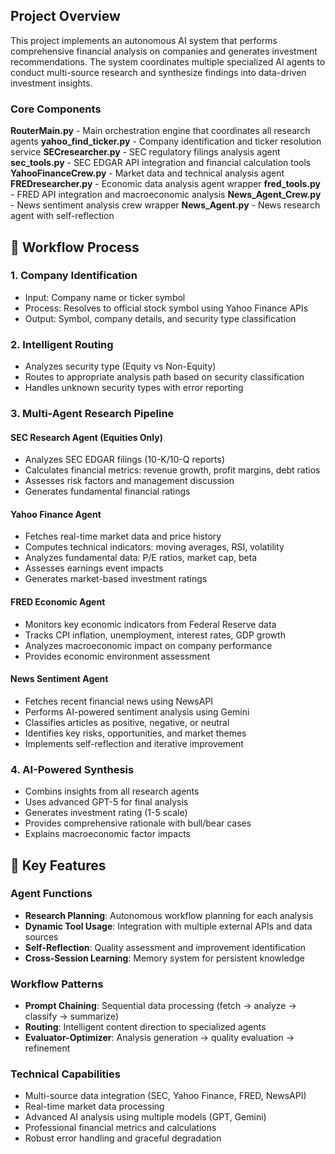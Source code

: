##  Project Overview

This project implements an autonomous AI system that performs comprehensive financial analysis on companies and generates investment recommendations. The system coordinates multiple specialized AI agents to conduct multi-source research and synthesize findings into data-driven investment insights.

### Core Components

**RouterMain.py** - Main orchestration engine that coordinates all research agents
**yahoo_find_ticker.py** - Company identification and ticker resolution service
**SECresearcher.py** - SEC regulatory filings analysis agent
**sec_tools.py** - SEC EDGAR API integration and financial calculation tools
**YahooFinanceCrew.py** - Market data and technical analysis agent
**FREDresearcher.py** - Economic data analysis agent wrapper
**fred_tools.py** - FRED API integration and macroeconomic analysis
**News_Agent_Crew.py** - News sentiment analysis crew wrapper
**News_Agent.py** -  News research agent with self-reflection

## 🔄 Workflow Process

### 1. Company Identification
- Input: Company name or ticker symbol
- Process: Resolves to official stock symbol using Yahoo Finance APIs
- Output: Symbol, company details, and security type classification

### 2. Intelligent Routing
- Analyzes security type (Equity vs Non-Equity)
- Routes to appropriate analysis path based on security classification
- Handles unknown security types with error reporting

### 3. Multi-Agent Research Pipeline

#### SEC Research Agent (Equities Only)
- Analyzes SEC EDGAR filings (10-K/10-Q reports)
- Calculates financial metrics: revenue growth, profit margins, debt ratios
- Assesses risk factors and management discussion
- Generates fundamental financial ratings

#### Yahoo Finance Agent
- Fetches real-time market data and price history
- Computes technical indicators: moving averages, RSI, volatility
- Analyzes fundamental data: P/E ratios, market cap, beta
- Assesses earnings event impacts
- Generates market-based investment ratings

#### FRED Economic Agent
- Monitors key economic indicators from Federal Reserve data
- Tracks CPI inflation, unemployment, interest rates, GDP growth
- Analyzes macroeconomic impact on company performance
- Provides economic environment assessment

#### News Sentiment Agent
- Fetches recent financial news using NewsAPI
- Performs AI-powered sentiment analysis using Gemini
- Classifies articles as positive, negative, or neutral
- Identifies key risks, opportunities, and market themes
- Implements self-reflection and iterative improvement

### 4. AI-Powered Synthesis
- Combins insights from all research agents
- Uses advanced GPT-5 for final analysis
- Generates investment rating (1-5 scale)
- Provides comprehensive rationale with bull/bear cases
- Explains macroeconomic factor impacts

## 🚀 Key Features

### Agent Functions
- **Research Planning**: Autonomous workflow planning for each analysis
- **Dynamic Tool Usage**: Integration with multiple external APIs and data sources
- **Self-Reflection**: Quality assessment and improvement identification
- **Cross-Session Learning**: Memory system for persistent knowledge

### Workflow Patterns
- **Prompt Chaining**: Sequential data processing (fetch → analyze → classify → summarize)
- **Routing**: Intelligent content direction to specialized agents
- **Evaluator-Optimizer**: Analysis generation → quality evaluation → refinement

### Technical Capabilities
- Multi-source data integration (SEC, Yahoo Finance, FRED, NewsAPI)
- Real-time market data processing
- Advanced AI analysis using multiple models (GPT, Gemini)
- Professional financial metrics and calculations
- Robust error handling and graceful degradation
